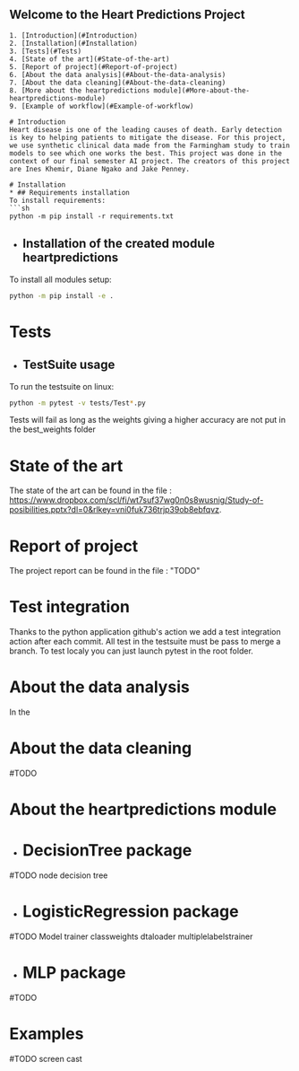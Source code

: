 ## Welcome to the Heart Predictions Project

<!--You can use the [editor on GitHub](https://github.com/Dianevera/heart-prediction/edit/gh-pages/index.md) to maintain and preview the content for your website in Markdown files.-->

``` Table of Contents
1. [Introduction](#Introduction)
2. [Installation](#Installation)
3. [Tests](#Tests)
4. [State of the art](#State-of-the-art)
5. [Report of project](#Report-of-project)
6. [About the data analysis](#About-the-data-analysis)
7. [About the data cleaning](#About-the-data-cleaning)
8. [More about the heartpredictions module](#More-about-the-heartpredictions-module)
9. [Example of workflow](#Example-of-workflow)

# Introduction
Heart disease is one of the leading causes of death. Early detection is key to helping patients to mitigate the disease. For this project, we use synthetic clinical data made from the Farmingham study to train models to see which one works the best. This project was done in the context of our final semester AI project. The creators of this project are Ines Khemir, Diane Ngako and Jake Penney.

# Installation
* ## Requirements installation
To install requirements:
```sh
python -m pip install -r requirements.txt
```

* ## Installation of the created module heartpredictions
To install all modules setup:
```sh
python -m pip install -e .
```

# Tests
* ## TestSuite usage 
To run the testsuite on linux: 
```sh
python -m pytest -v tests/Test*.py
```

Tests will fail as long as the weights giving a higher accuracy are not put in the best_weights folder

# State of the art
The state of the art can be found in the file : https://www.dropbox.com/scl/fi/wt7suf37wg0n0s8wusnig/Study-of-posibilities.pptx?dl=0&rlkey=vni0fuk736trjp39ob8ebfqvz.

# Report of project
The project report can be found in the file : "TODO"

# Test integration
Thanks to the python application github's action we add a test integration action after each commit. 
  All test in the testsuite must be pass to merge a branch.
  To test localy you can just launch pytest in the root folder.
  
# About the data analysis

In the 

# About the data cleaning
#TODO 


# About the heartpredictions module

* # DecisionTree package
#TODO node decision tree

* # LogisticRegression package
#TODO Model trainer classweights dtaloader multiplelabelstrainer

* # MLP package
#TODO

# Examples
#TODO screen cast
